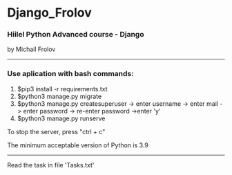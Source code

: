 # Django_Frolov

### Hiilel Python Advanced course - Django

by Michail Frolov

---
### Use aplication with bash commands:

1. $pip3 install -r requirements.txt
2. $python3 manage.py migrate
3. $python3 manage.py createsuperuser -> enter username -> enter mail -> enter password -> re-enter password ->enter 'y'
4. $python3 manage.py runserve

To stop the server, press "ctrl + c"

The minimum acceptable version of Python is 3.9

------

Read the task in file 'Tasks.txt'

